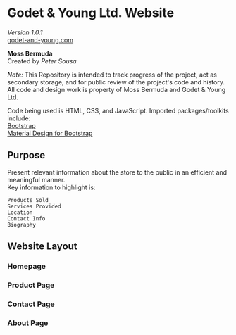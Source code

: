 # Godet & Young Ltd. Website
*Version 1.0.1*\
[godet-and-young.com](www.godet-and-young.com)

**Moss Bermuda**\
Created by *Peter Sousa*

*Note:* This Repository is intended to track progress of the project, act as secondary storage, and for public review of the project's code and history. All code and design work is property of Moss Bermuda and Godet & Young Ltd.

Code being used is HTML, CSS, and JavaScript. Imported packages/toolkits include:\
    [Bootstrap](https://getbootstrap.com/)\
    [Material Design for Bootstrap](https://mdbootstrap.com/)
    
## Purpose
Present relevant information about the store to the public in an efficient and meaningful manner.\
Key information to highlight is:
                        
                        
    Products Sold
    Services Provided
    Location
    Contact Info
    Biography
   
## Website Layout
### Homepage
### Product Page
### Contact Page
### About Page


